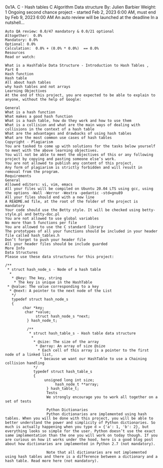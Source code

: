0x1A. C - Hash tables
C
Algorithm
Data structure
 By: Julien Barbier
  Weight: 1
   Ongoing second chance project - started Feb 2, 2023 6:00 AM, must end by Feb 9, 2023 6:00 AM
    An auto review will be launched at the deadline
    In a nutshell…

    Auto QA review: 0.0/47 mandatory & 0.0/21 optional
    Altogether:  0.0%
    Mandatory: 0.0%
    Optional: 0.0%
    Calculation:  0.0% + (0.0% * 0.0%)  == 0.0%
    Resources
    Read or watch:

    What is a HashTable Data Structure - Introduction to Hash Tables , Part 0
    Hash function
    Hash table
    All about hash tables
    why hash tables and not arrays
    Learning Objectives
    At the end of this project, you are expected to be able to explain to anyone, without the help of Google:

    General
    What is a hash function
    What makes a good hash function
    What is a hash table, how do they work and how to use them
    What is a collision and what are the main ways of dealing with collisions in the context of a hash table
    What are the advantages and drawbacks of using hash tables
    What are the most common use cases of hash tables
    Copyright - Plagiarism
    You are tasked to come up with solutions for the tasks below yourself to meet with the above learning objectives.
    You will not be able to meet the objectives of this or any following project by copying and pasting someone else’s work.
    You are not allowed to publish any content of this project.
    Any form of plagiarism is strictly forbidden and will result in removal from the program.
    Requirements
    General
    Allowed editors: vi, vim, emacs
    All your files will be compiled on Ubuntu 20.04 LTS using gcc, using the options -Wall -Werror -Wextra -pedantic -std=gnu89
    All your files should end with a new line
    A README.md file, at the root of the folder of the project is mandatory
    Your code should use the Betty style. It will be checked using betty-style.pl and betty-doc.pl
    You are not allowed to use global variables
    No more than 5 functions per file
    You are allowed to use the C standard library
    The prototypes of all your functions should be included in your header file called hash_tables.h
    Don’t forget to push your header file
    All your header files should be include guarded
    More Info
    Data Structures
    Please use these data structures for this project:

    /**
     * struct hash_node_s - Node of a hash table
      *
       * @key: The key, string
        * The key is unique in the HashTable
	 * @value: The value corresponding to a key
	  * @next: A pointer to the next node of the List
	   */
	   typedef struct hash_node_s
	   {
	        char *key;
		     char *value;
		          struct hash_node_s *next;
			  } hash_node_t;

			  /**
			   * struct hash_table_s - Hash table data structure
			    *
			     * @size: The size of the array
			      * @array: An array of size @size
			       * Each cell of this array is a pointer to the first node of a linked list,
			        * because we want our HashTable to use a Chaining collision handling
				 */
				 typedef struct hash_table_s
				 {
				      unsigned long int size;
				           hash_node_t **array;
					   } hash_table_t;
					   Tests
					   We strongly encourage you to work all together on a set of tests

					   Python Dictionaries
					   Python dictionaries are implemented using hash tables. When you will be done with this project, you will be able to better understand the power and simplicity of Python dictionaries. So much is actually happening when you type d = {'a': 1, 'b': 2}, but everything looks so simple for the user. Python doesn’t use the exact same implementation than the one you will work on today though. If you are curious on how it works under the hood, here is a good blog post about how dictionaries are implemented in Python 2.7 (not mandatory).

					   Note that all dictionaries are not implemented using hash tables and there is a difference between a dictionary and a hash table. Read more here (not mandatory).
